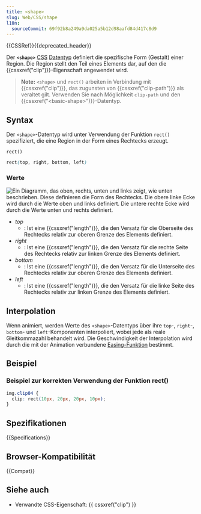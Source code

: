 ```yaml
---
title: <shape>
slug: Web/CSS/shape
l10n:
  sourceCommit: 69f92b8a249a9da025a5b12d98aafd84d417c8d9
---
```


{{CSSRef}}{{deprecated_header}}

Der **`<shape>`** [CSS](/de/docs/Web/CSS) [Datentyp](/de/docs/Web/CSS/CSS_Types) definiert die spezifische Form (Gestalt) einer Region. Die Region stellt den Teil eines Elements dar, auf den die {{cssxref("clip")}}-Eigenschaft angewendet wird.

> **Note:** `<shape>` und `rect()` arbeiten in Verbindung mit {{cssxref("clip")}}, das zugunsten von {{cssxref("clip-path")}} als veraltet gilt. Verwenden Sie nach Möglichkeit `clip-path` und den {{cssxref("&lt;basic-shape&gt;")}}-Datentyp.

## Syntax

Der `<shape>`-Datentyp wird unter Verwendung der Funktion `rect()` spezifiziert, die eine Region in der Form eines Rechtecks erzeugt.

`rect()`

```css
rect(top, right, bottom, left)
```

### Werte

![Ein Diagramm, das oben, rechts, unten und links zeigt, wie unten beschrieben. Diese definieren die Form des Rechtecks. Die obere linke Ecke wird durch die Werte oben und links definiert. Die untere rechte Ecke wird durch die Werte unten und rechts definiert.](rect.png)

- _top_
  - : Ist eine {{cssxref("length")}}, die den Versatz für die Oberseite des Rechtecks relativ zur oberen Grenze des Elements definiert.
- _right_
  - : Ist eine {{cssxref("length")}}, die den Versatz für die rechte Seite des Rechtecks relativ zur linken Grenze des Elements definiert.
- _bottom_
  - : Ist eine {{cssxref("length")}}, die den Versatz für die Unterseite des Rechtecks relativ zur oberen Grenze des Elements definiert.
- _left_
  - : Ist eine {{cssxref("length")}}, die den Versatz für die linke Seite des Rechtecks relativ zur linken Grenze des Elements definiert.

## Interpolation

Wenn animiert, werden Werte des `<shape>`-Datentyps über ihre `top`-, `right`-, `bottom`- und `left`-Komponenten interpoliert, wobei jede als reale Gleitkommazahl behandelt wird. Die Geschwindigkeit der Interpolation wird durch die mit der Animation verbundene [Easing-Funktion](/de/docs/Web/CSS/easing-function) bestimmt.

## Beispiel

### Beispiel zur korrekten Verwendung der Funktion rect()

```css
img.clip04 {
  clip: rect(10px, 20px, 20px, 10px);
}
```

## Spezifikationen

{{Specifications}}

## Browser-Kompatibilität

{{Compat}}

## Siehe auch

- Verwandte CSS-Eigenschaft: {{ cssxref("clip") }}

